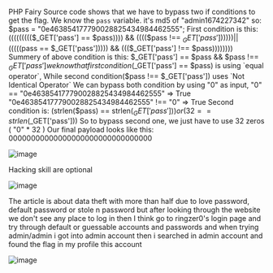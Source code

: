 PHP Fairy
Source code shows that we have to bypass two if conditions to get the flag. We know the `pass` variable. it's md5 of 
"admin1674227342" so: $pass = "0e463854177790028825434984462555"; 
First condition is this:
 ((((((((($_GET['pass'] == $pass)))) && (((($pass !== $_GET['pass']))))) || ((((($pass == $_GET['pass'])))) && ((($_GET['pass'] !== 
$pass))))))))
Summery of above condition is this:
 $_GET['pass'] == $pass && $pass !== $_GET['pass']
we know that first condition($_GET['pass'] == $pass) is using `equal operator`,
While second condition($pass !== $_GET['pass']) uses `Not Identical Operator`
We can bypass both condition by using "0" as input,
 "0" == "0e463854177790028825434984462555" => True
 "0e463854177790028825434984462555" !== "0" => True
Second condition is:
 (strlen($pass) == strlen($_GET['pass']))
or
 (32 == strlen($_GET['pass']))
So to bypass second one, we just have to use 32 zeros ( "0" * 32 )
Our final payload looks like this:
 00000000000000000000000000000000
 
![image](https://github.com/nahcusira/dvwa/assets/87233531/b4921ce5-b479-4ab6-b620-6f62a81c7416)

Hacking skill are optional

![image](https://github.com/nahcusira/dvwa/assets/87233531/8580f79b-bb79-4d60-8b44-0576d80a522e)

The article is about data theft with more than half due to love password, default password or stole n password but after looking through the website we don't see any place to log in then I think go to ringzer0's login page and try through 
default or guessable accounts and passwords and when trying admin/admin i got into admin account then i searched in admin account and found the flag in my profile this account

![image](https://github.com/nahcusira/dvwa/assets/87233531/e253d78f-9292-406e-b4ae-f75356685ca7)
